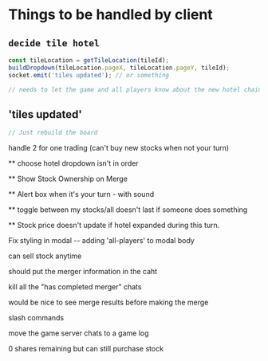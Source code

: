 # Things to be handled by client

## `decide tile hotel`

```javascript
const tileLocation = getTileLocation(tileId);
buildDropdown(tileLocation.pageX, tileLocation.pageY, tileId);
socket.emit('tiles updated'); // or something

// needs to let the game and all players know about the new hotel chain
```

## 'tiles updated'

```javascript
// Just rebuild the board
```

handle 2 for one trading (can't buy new stocks when not your turn)

\*\* choose hotel dropdown isn't in order

\*\* Show Stock Ownership on Merge

\*\* Alert box when it's your turn - with sound

\*\* toggle between my stocks/all doesn't last if someone does something

\*\* Stock price doesn't update if hotel expanded during this turn.

Fix styling in modal
-- adding 'all-players' to modal body

can sell stock anytime

should put the merger information in the caht

kill all the "has completed merger" chats

would be nice to see merge results before making the merge

slash commands

move the game server chats to a game log

0 shares remaining but can still purchase stock

